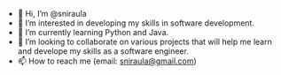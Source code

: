 - 👋 Hi, I’m @sniraula
- 👀 I’m interested in developing my skills in software development. 
- 🌱 I’m currently learning Python and Java. 
- 💞️ I’m looking to collaborate on various projects that will help me learn and develope my skills as a software engineer. 
- 📫 How to reach me (email: sniraula@gmail.com)

<!---
sniraula/sniraula is a ✨ special ✨ repository because its `README.md` (this file) appears on your GitHub profile.
You can click the Preview link to take a look at your changes.
--->
